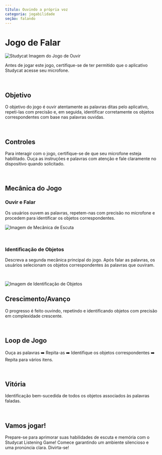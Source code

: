 ```yaml
---
título: Ouvindo a própria voz
categoria: jogabilidade
seção: falando
---
```

# Jogo de Falar

![Studycat Imagem do Jogo de Ouvir](https://help.Studycat.com/hc/article_attachments/34787998441881)

Antes de jogar este jogo, certifique-se de ter permitido que o aplicativo Studycat acesse seu microfone.

 

## Objetivo

O objetivo do jogo é ouvir atentamente as palavras ditas pelo aplicativo, repeti-las com precisão e, em seguida, identificar corretamente os objetos correspondentes com base nas palavras ouvidas.

 

## Controles

Para interagir com o jogo, certifique-se de que seu microfone esteja habilitado. Ouça as instruções e palavras com atenção e fale claramente no dispositivo quando solicitado.

 

## Mecânica do Jogo

### Ouvir e Falar

Os usuários ouvem as palavras, repetem-nas com precisão no microfone e procedem para identificar os objetos correspondentes.

![Imagem de Mecânica de Escuta](https://help.Studycat.com/hc/article_attachments/34787998444057)

 

### Identificação de Objetos

Descreva a segunda mecânica principal do jogo. Após falar as palavras, os usuários selecionam os objetos correspondentes às palavras que ouviram.

 

![Imagem de Identificação de Objetos](https://help.Studycat.com/hc/article_attachments/34787998447001)

## Crescimento/Avanço

O progresso é feito ouvindo, repetindo e identificando objetos com precisão em complexidade crescente.

 

## Loop de Jogo

Ouça as palavras ➡️ Repita-as ➡️ Identifique os objetos correspondentes ➡️ Repita para vários itens.

 

## Vitória

Identificação bem-sucedida de todos os objetos associados às palavras faladas.

 

## Vamos jogar!

Prepare-se para aprimorar suas habilidades de escuta e memória com o Studycat Listening Game! Comece garantindo um ambiente silencioso e uma pronúncia clara. Divirta-se!